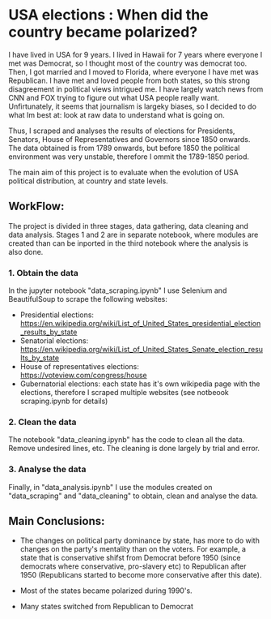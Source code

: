 # USA elections : When did the country became polarized?

I have lived in USA for 9 years. I lived in Hawaii for 7 years where everyone I met was Democrat, so I thought most of the country was democrat too. Then, I got married and I moved to Florida, where everyone I have met was Republican. I have met and loved people from both states, so this strong disagreement in political views intrigued me. I have largely watch news from CNN and FOX trying to figure out what USA people really want. Unfirtunately, it seems that journalism is largeky biases, so I decided to do what Im best at: look at raw data to understand what is going on.

Thus,  I scraped and analyses the results of elections for Presidents, Senators, House of Representatives and Governors since 1850 onwards. The data obtained is from 1789 onwards, but before 1850 the political environment was very unstable, therefore I ommit the 1789-1850 period.

The main aim of this project is to evaluate when the evolution of USA political distribution, at country and state levels.

## WorkFlow:
The project is divided in three stages, data gathering, data cleaning and data analysis. Stages 1 and 2 are in separate notebook, where modules are created than can be inported in the third notebook where the analysis is also done.

### 1. Obtain the data
In the jupyter notebook "data_scraping.ipynb" I use Selenium and BeautifulSoup to scrape the following websites:

- Presidential elections: https://en.wikipedia.org/wiki/List_of_United_States_presidential_election_results_by_state
- Senatorial elections: https://en.wikipedia.org/wiki/List_of_United_States_Senate_election_results_by_state
- House of representatives elections: https://voteview.com/congress/house
- Gubernatorial elections: each state has it's own wikipedia page with the elections, therefore I scraped multiple websites (see notbeook scraping.ipynb for details)

### 2. Clean the data
The notebook "data_cleaning.ipynb" has the code to clean all the data. Remove undesired lines, etc. The cleaning is done largely by trial and error.

### 3. Analyse the data
Finally, in "data_analysis.ipynb" I use the modules created on "data_scraping" and "data_cleaning" to obtain, clean and analyse the data.


## Main Conclusions:
- The changes on political party dominance by state, has more to do with changes on the party's mentality than on the voters. For example, a state that is conservative shifst from Democrat before 1950 (since democrats where conservative, pro-slavery etc) to Republican after 1950 (Republicans started to become more conservative after this date).

- Most of the states became polarized during 1990's.
- Many states switched from Republican to Democrat
